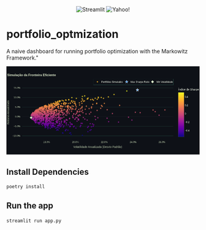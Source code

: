 <p align="center">
  <img src="https://img.shields.io/badge/Streamlit-%23FE4B4B.svg?style=for-the-badge&logo=streamlit&logoColor=white" alt="Streamlit"/>
  <img src="https://img.shields.io/badge/Yahoo!-6001D2?style=for-the-badge&logo=Yahoo!&logoColor=white" alt="Yahoo!"/>
</p>

# portfolio_optmization

A naive dashboard for running portfolio optimization with the Markowitz Framework."

<p align="center">
  <img src="figs/fronteira.png" alt="fronteira.png"/>
</p>

## Install Dependencies

```bash
poetry install
```

## Run the app

```bash
streamlit run app.py
```